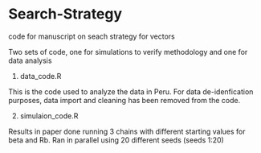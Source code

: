 # Search-Strategy
code for manuscript on seach strategy for vectors

Two sets of code, one for simulations to verify methodology and one for data analysis

1. data_code.R

This is the code used to analyze the data in Peru. For data de-idenfication purposes, data import and cleaning has been removed from the code. 

2. simulaion_code.R

Results in paper done running 3 chains with different starting values for beta and Rb.
Ran in parallel using 20 different seeds (seeds 1:20)


